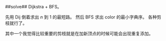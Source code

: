 ﻿##solve##
Dijkstra + BFS。

先用 Dij 倒着求出 $n$ 到 $1$ 的最短路。 然后 BFS 求出 color 的最小字典序。 各种剪枝就行了。

其中一个我觉得比较重要的剪枝就是在加新顶点的时候可能会出现重复添加。